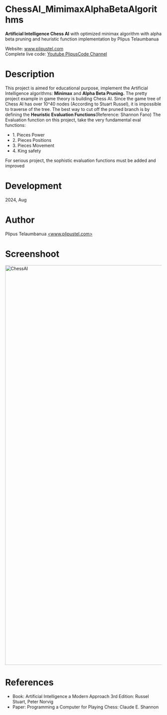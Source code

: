 # ChessAI_MimimaxAlphaBetaAlgorithms

<b>Artificial Intelligence Chess AI</b> with optimized minimax algorithm with alpha beta pruning and heuristic function implementation by Plipus Telaumbanua <p>
Website: <a href="https://www.plipustel.com">www.plipustel.com</a><br>
Complete live code: <a href="https://www.youtube.com/@PlipusCode">Youtube PlipusCode Channel<a/>

# Description

This project is aimed for educational purpose, implement the Artificial Intelligence algorithms: <b>Minimax</b> and <b>Alpha Beta Pruning.</b> The pretty project example in game theory is building Chess AI. Since the game tree of Chess AI has over 10^40 nodes (According to Stuart Russel), it is impossible to traverse of the tree. The best way to cut off the pruned branch is by defining the <b>Heuristic Evaluation Functions</b>(Reference: Shannon Fano)
The Evaluation function on this project, take the very fundamental eval functions:<br>

<ul>
<li>1. Pieces Power</li>
<li>2. Pieces Positions</li>
<li>3. Pieces Movement<lli>
<li>4. King safety</li>
</ul>

For serious project, the sophistic evaluation functions must be added and improved

# Development

2024, Aug

# Author

Plipus Telaumbanua <a href='https://www.plipustel.com'><www.plipustel.com></a>

# Screenshoot

<img width="1280" alt="ChessAI" src="https://github.com/user-attachments/assets/99c8cee8-f0b8-4207-8dc7-ca6d6c319310">

# References

<ul>
<li>Book: Artificial Intelligence a Modern Approach 3rd Edition: Russel Stuart, Peter Norvig</li>
<li>Paper: Programming a Computer for Playing Chess: Claude E. Shannon</li>
</ul>
